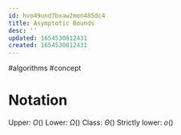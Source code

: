```yaml
---
id: hvo49und7bxaw2mon485dc4
title: Asymptotic Bounds
desc: ''
updated: 1654530812431
created: 1654530812431
---
```

#algorithms #concept
# Notation
Upper: $O()$
Lower: $\Omega ()$
Class: $\Theta ()$
Strictly lower: $o()$
